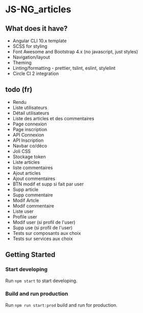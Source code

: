 # JS-NG_articles

## What does it have?

- Angular CLI 10.x template
- SCSS for styling
- Font Awesome and Bootstrap 4.x (no javascript, just styles)
- Navigation/layout
- Theming
- Linting/formatting - prettier, tslint, eslint, stylelint
- Circle CI 2 integration

## todo (fr)

- Rendu
- Liste utilisateurs
- Détail utilisateurs
- Liste des articles et des commentaires
- Page connexion
- Page inscription
- API Connexion
- API Inscription
- Navbar co/déco
- Joli CSS
- Stockage token
- Liste articles
- liste commentaires
- Ajout articles
- Ajout commentaires
- BTN modif et supp si fait par user
- Supp article
- Supp commentaire
- Modif Artcle
- Modif commentaire
- Liste user
- Profile user
- Modif user (si profil de l'user)
- Supp use (si profil de l'user)
- Tests sur composants aux choix
- Tests sur services aux choix

## Getting Started

### Start developing

Run `npm start` to start developing.

### Build and run production

Run `npm run start:prod` build and run for production.
